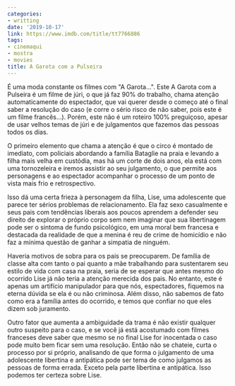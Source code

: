 ```yaml
---
categories:
- writting
date: '2019-10-17'
link: https://www.imdb.com/title/tt7766886
tags:
- cinemaqui
- mostra
- movies
title: A Garota com a Pulseira
---
```


É uma moda constante os filmes com "A Garota...". Este A Garota com a Pulseira é um filme de júri, o que já faz 90% do trabalho, chama atenção automaticamente do espectador, que vai querer desde o começo até o final saber a resolução do caso (e corre o sério risco de não saber, pois este é um filme francês...). Porém, este não é um roteiro 100% preguiçoso, apesar de usar velhos temas de júri e de julgamentos que fazemos das pessoas todos os dias.

O primeiro elemento que chama a atenção é que o circo é montado de imediato, com policiais abordando a família Bataglie na praia e levando a filha mais velha em custódia, mas há um corte de dois anos, ela está com uma tornozeleira e iremos assistir ao seu julgamento, o que permite aos personagens e ao espectador acompanhar o processo de um ponto de vista mais frio e retrospectivo.

Isso dá uma certa frieza à personagem da filha, Lise, uma adolescente que parece ter sérios problemas de relacionamento. Ela faz sexo casualmente e seus pais com tendências liberais aos poucos aprendem a defender seu direito de explorar o próprio corpo sem nem imaginar que sua libertinagem pode ser o sintoma de fundo psicológico, em uma moral bem francesa e destacada da realidade de que a menina é reu de crime de homicídio e não faz a mínima questão de ganhar a simpatia de ninguém.

Haveria motivos de sobra para os pais se preocuparem. De família de classe alta com tanto o pai quanto a mãe trabalhando para sustentarem seu estilo de vida com casa na praia, seria de se esperar que antes mesmo do ocorrido Lise já não teria a atenção merecida dos pais. No entanto, este é apenas um artifício manipulador para que nós, espectadores, fiquemos na eterna dúvida se ela é ou não criminosa. Além disso, não sabemos de fato como era a família antes do ocorrido, e temos que confiar no que eles dizem sob juramento.

Outro fator que aumenta a ambiguidade da trama é não existir qualquer outro suspeito para o caso, e se você já está acostumado com filmes franceses deve saber que mesmo se no final Lise for inocentada o caso pode muito bem ficar sem uma resolução. Então não se chateie, curta o processo por si próprio, analisando de que forma o julgamento de uma adolescente libertina e antipática pode ser tema de como julgamos as pessoas de forma errada. Exceto pela parte libertina e antipática. Isso podemos ter certeza sobre Lise.

